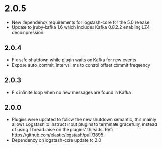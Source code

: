 # 2.0.5
  - New dependency requirements for logstash-core for the 5.0 release
  - Update to jruby-kafka 1.6 which includes Kafka 0.8.2.2 enabling LZ4 decompression.

## 2.0.4
 - Fix safe shutdown while plugin waits on Kafka for new events
 - Expose auto_commit_interval_ms to control offset commit frequency

## 2.0.3
 - Fix infinite loop when no new messages are found in Kafka

## 2.0.0
 - Plugins were updated to follow the new shutdown semantic, this mainly allows Logstash to instruct input plugins to terminate gracefully, 
   instead of using Thread.raise on the plugins' threads. Ref: https://github.com/elastic/logstash/pull/3895
 - Dependency on logstash-core update to 2.0

